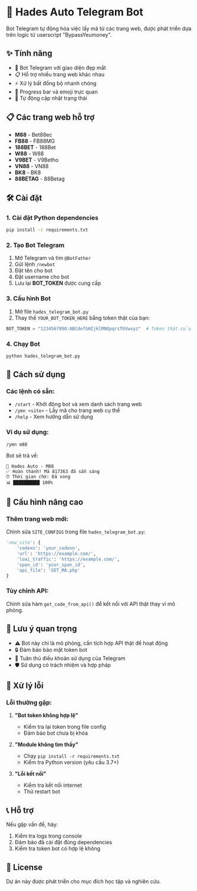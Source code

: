 # 🚀 Hades Auto Telegram Bot

Bot Telegram tự động hóa việc lấy mã từ các trang web, được phát triển dựa trên logic từ userscript "BypassYeumoney".

## ✨ Tính năng

- 🤖 Bot Telegram với giao diện đẹp mắt
- 📋 Hỗ trợ nhiều trang web khác nhau
- ⚡ Xử lý bất đồng bộ nhanh chóng
- 🎯 Progress bar và emoji trực quan
- 🔄 Tự động cập nhật trạng thái

## 📋 Các trang web hỗ trợ

- **M88** - Bet88ec
- **FB88** - FB88MG
- **188BET** - 188Bet
- **W88** - W88
- **V9BET** - V9Betho
- **VN88** - VN88
- **BK8** - BK8
- **88BETAG** - 88Betag

## 🛠️ Cài đặt

### 1. Cài đặt Python dependencies

```bash
pip install -r requirements.txt
```

### 2. Tạo Bot Telegram

1. Mở Telegram và tìm `@BotFather`
2. Gửi lệnh `/newbot`
3. Đặt tên cho bot
4. Đặt username cho bot
5. Lưu lại **BOT_TOKEN** được cung cấp

### 3. Cấu hình Bot

1. Mở file `hades_telegram_bot.py`
2. Thay thế `YOUR_BOT_TOKEN_HERE` bằng token thật của bạn:

```python
BOT_TOKEN = "1234567890:ABCdefGHIjklMNOpqrsTUVwxyz"  # Token thật của bạn
```

### 4. Chạy Bot

```bash
python hades_telegram_bot.py
```

## 📱 Cách sử dụng

### Các lệnh có sẵn:

- `/start` - Khởi động bot và xem danh sách trang web
- `/ymn <site>` - Lấy mã cho trang web cụ thể
- `/help` - Xem hướng dẫn sử dụng

### Ví dụ sử dụng:

```
/ymn m88
```

Bot sẽ trả về:
```
🚀 Hades Auto - M88
✅ Hoàn thành! Mã 817363 đã sẵn sàng
⏰ Thời gian chờ: Đã xong
📊 ██████████ 100%
```

## 🔧 Cấu hình nâng cao

### Thêm trang web mới:

Chỉnh sửa `SITE_CONFIGS` trong file `hades_telegram_bot.py`:

```python
'new_site': {
    'codexn': 'your_codexn',
    'url': 'https://example.com/',
    'loai_traffic': 'https://example.com/',
    'span_id': 'your_span_id',
    'api_file': 'GET_MA.php'
}
```

### Tùy chỉnh API:

Chỉnh sửa hàm `get_code_from_api()` để kết nối với API thật thay vì mô phỏng.

## 🚨 Lưu ý quan trọng

- ⚠️ Bot này chỉ là mô phỏng, cần tích hợp API thật để hoạt động
- 🔒 Đảm bảo bảo mật token bot
- 📝 Tuân thủ điều khoản sử dụng của Telegram
- 🛡️ Sử dụng có trách nhiệm và hợp pháp

## 🐛 Xử lý lỗi

### Lỗi thường gặp:

1. **"Bot token không hợp lệ"**
   - Kiểm tra lại token trong file config
   - Đảm bảo bot chưa bị khóa

2. **"Module không tìm thấy"**
   - Chạy `pip install -r requirements.txt`
   - Kiểm tra Python version (yêu cầu 3.7+)

3. **"Lỗi kết nối"**
   - Kiểm tra kết nối internet
   - Thử restart bot

## 📞 Hỗ trợ

Nếu gặp vấn đề, hãy:
1. Kiểm tra logs trong console
2. Đảm bảo đã cài đặt đúng dependencies
3. Kiểm tra token bot có hợp lệ không

## 📄 License

Dự án này được phát triển cho mục đích học tập và nghiên cứu. 